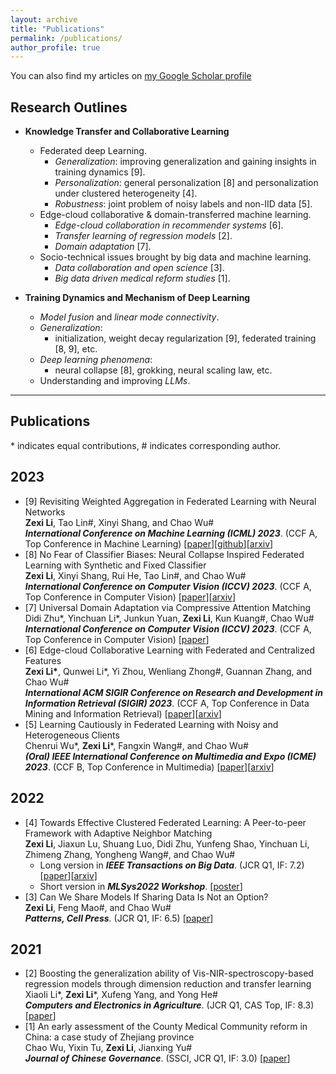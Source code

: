```yaml
---
layout: archive
title: "Publications"
permalink: /publications/
author_profile: true
---
```


You can also find my articles on [my Google Scholar profile](https://scholar.google.com/citations?hl=zh-CN&user=6lMg5eoAAAAJ)

## Research Outlines
* **Knowledge Transfer and Collaborative Learning**
  * Federated deep Learning.
    * *Generalization*: improving generalization and gaining insights in training dynamics \[9\].
    * *Personalization*: general personalization \[8\] and personalization under clustered heterogeneity \[4\].
    * *Robustness*: joint problem of noisy labels and non-IID data \[5\].
  * Edge-cloud collaborative & domain-transferred machine learning.
    *  *Edge-cloud collaboration in recommender systems* \[6\].
    *  *Transfer learning of regression models* \[2\].
    *  *Domain adaptation* \[7\].
  * Socio-technical issues brought by big data and machine learning.
    *  *Data collaboration and open science* \[3\].
    *  *Big data driven medical reform studies* \[1\].

* **Training Dynamics and Mechanism of Deep Learning**
  * *Model fusion* and *linear mode connectivity*.
  * *Generalization*:
    * initialization, weight decay regularization \[9\], federated training \[8, 9\], etc.
  * *Deep learning phenomena*:
    * neural collapse \[8\], grokking, neural scaling law, etc.
  * Understanding and improving *LLMs*.
 
    
--------
## Publications
\* indicates equal contributions, \# indicates corresponding author.

## 2023
- \[9\] Revisiting Weighted Aggregation in Federated Learning with Neural Networks  
  **Zexi Li**, Tao Lin\#, Xinyi Shang, and Chao Wu\#  
  _**International Conference on Machine Learning (ICML) 2023**_. (CCF A, Top Conference in Machine Learning) \[[paper](https://proceedings.mlr.press/v202/li23s.html)\]\[[github](https://github.com/ZexiLee/ICML-2023-FedLAW)\]\[[arxiv](https://arxiv.org/abs/2302.10911)\]
- \[8\] No Fear of Classifier Biases: Neural Collapse Inspired Federated Learning with Synthetic and Fixed Classifier  
  **Zexi Li**, Xinyi Shang, Rui He, Tao Lin\#, and Chao Wu\#  
  _**International Conference on Computer Vision (ICCV) 2023**_. (CCF A, Top Conference in Computer Vision) \[[paper](https://openaccess.thecvf.com/content/ICCV2023/papers/Li_No_Fear_of_Classifier_Biases_Neural_Collapse_Inspired_Federated_Learning_ICCV_2023_paper.pdf)\]\[[arxiv](https://arxiv.org/abs/2303.10058)\]
- \[7\] Universal Domain Adaptation via Compressive Attention Matching  
  Didi Zhu\*, Yinchuan Li\*, Junkun Yuan, **Zexi Li**, Kun Kuang\#, Chao Wu\#  
  _**International Conference on Computer Vision (ICCV) 2023**_. (CCF A, Top Conference in Computer Vision) \[[paper](https://openaccess.thecvf.com/content/ICCV2023/papers/Zhu_Universal_Domain_Adaptation_via_Compressive_Attention_Matching_ICCV_2023_paper.pdf)\]
- \[6\] Edge-cloud Collaborative Learning with Federated and Centralized Features  
  **Zexi Li\***, Qunwei Li\*, Yi Zhou, Wenliang Zhong\#, Guannan Zhang, and Chao Wu\#  
  _**International ACM SIGIR Conference on Research and Development in Information Retrieval (SIGIR) 2023**_. (CCF A, Top Conference in Data Mining and Information Retrieval) \[[paper](https://dl.acm.org/doi/abs/10.1145/3539618.3591976)\]\[[arxiv](https://arxiv.org/abs/2304.05871)\]
- \[5\] Learning Cautiously in Federated Learning with Noisy and Heterogeneous Clients  
  Chenrui Wu\*, **Zexi Li**\*, Fangxin Wang\#, and Chao Wu\#  
  _**(Oral) IEEE International Conference on Multimedia and Expo (ICME) 2023**_. (CCF B, Top Conference in Multimedia) \[[paper](https://www.computer.org/csdl/proceedings-article/icme/2023/689100a660/1PTNcsYjSRG)\]\[[arxiv](https://arxiv.org/abs/2304.02892)\]
  
## 2022
- \[4\] Towards Effective Clustered Federated Learning: A Peer-to-peer Framework with Adaptive Neighbor Matching  
  **Zexi Li**, Jiaxun Lu, Shuang Luo, Didi Zhu, Yunfeng Shao, Yinchuan Li, Zhimeng Zhang, Yongheng Wang\#, and Chao Wu\#   
  - Long version in _**IEEE Transactions on Big Data**_. (JCR Q1, IF: 7.2) \[[paper](https://www.computer.org/csdl/journal/bd/5555/01/09954190/1Inoq0EldXG)\]\[[arxiv](https://arxiv.org/pdf/2203.12285.pdf)\]
  - Short version in _**MLSys2022 Workshop**_. \[[poster](https://crossfl2022.github.io/abstracts/Abstract4.pdf)\]
- \[3\] Can We Share Models If Sharing Data Is Not an Option?  
  **Zexi Li**, Feng Mao\#, and Chao Wu\#  
  _**Patterns, Cell Press**._ (JCR Q1, IF: 6.5) \[[paper](https://www.cell.com/patterns/fulltext/S2666-3899(22)00228-8#%20)\]
  
## 2021
- \[2\] Boosting the generalization ability of Vis-NIR-spectroscopy-based regression models through dimension reduction and transfer learning  
  Xiaoli Li\*, **Zexi Li**\*, Xufeng Yang, and Yong He\#  
  _**Computers and Electronics in Agriculture**_. (JCR Q1, CAS Top, IF: 8.3) \[[paper](https://www.sciencedirect.com/science/article/pii/S0168169921001757)\] 
- \[1\] An early assessment of the County Medical Community reform in China: a case study of Zhejiang province  
  Chao Wu, Yixin Tu, **Zexi Li**, Jianxing Yu\#  
  _**Journal of Chinese Governance**_. (SSCI, JCR Q1, IF: 3.0) \[[paper](https://www.tandfonline.com/doi/abs/10.1080/23812346.2021.1978722)\]
